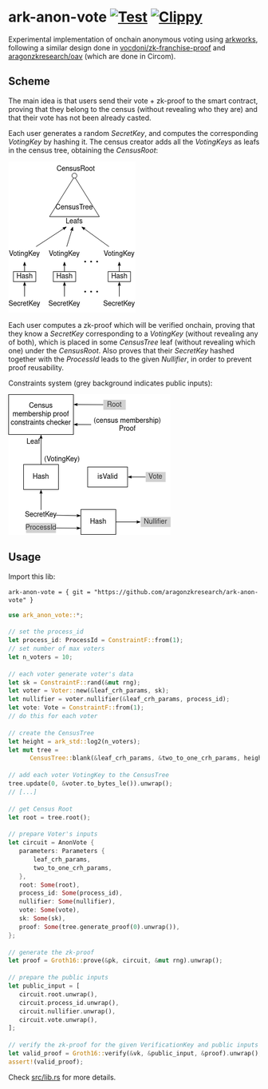 # ark-anon-vote [![Test](https://github.com/aragonzkresearch/ark-anon-vote/workflows/Test/badge.svg)](https://github.com/aragonzkresearch/ark-anon-vote/actions?query=workflow%3ATest) [![Clippy](https://github.com/aragonzkresearch/ark-anon-vote/workflows/Clippy/badge.svg)](https://github.com/aragonzkresearch/ark-anon-vote/actions?query=workflow%3AClippy)

Experimental implementation of onchain anonymous voting using [arkworks](https://arkworks.rs), following a similar design done in [vocdoni/zk-franchise-proof](https://github.com/vocdoni/zk-franchise-proof-circuit) and [aragonzkresearch/oav](https://github.com/aragonzkresearch/ovote/blob/main/circuits/src/oav.circom) (which are done in Circom).


## Scheme
The main idea is that users send their vote + zk-proof to the smart contract, proving that they belong to the census (without revealing who they are) and that their vote has not been already casted.

Each user generates a random *SecretKey*, and computes the corresponding *VotingKey* by hashing it.
The census creator adds all the *VotingKeys* as leafs in the census tree, obtaining the *CensusRoot*:

![](ark-anon-vote-censustree.png)

Each user computes a zk-proof which will be verified onchain, proving that they know a *SecretKey* corresponding to a *VotingKey* (without revealing any of both), which is placed in some *CensusTree* leaf (without revealing which one) under the *CensusRoot*. Also proves that their *SecretKey* hashed together with the *ProcessId* leads to the given *Nullifier*, in order to prevent proof reusability.

Constraints system (grey background indicates public inputs):

![](ark-anon-vote-constraints.png)

## Usage
Import this lib:
```
ark-anon-vote = { git = "https://github.com/aragonzkresearch/ark-anon-vote" }
```

```rust
use ark_anon_vote::*;

// set the process_id
let process_id: ProcessId = ConstraintF::from(1);
// set number of max voters
let n_voters = 10;

// each voter generate voter's data
let sk = ConstraintF::rand(&mut rng);
let voter = Voter::new(&leaf_crh_params, sk);
let nullifier = voter.nullifier(&leaf_crh_params, process_id);
let vote: Vote = ConstraintF::from(1);
// do this for each voter

// create the CensusTree
let height = ark_std::log2(n_voters);
let mut tree =
      CensusTree::blank(&leaf_crh_params, &two_to_one_crh_params, height as usize).unwrap();

// add each voter VotingKey to the CensusTree
tree.update(0, &voter.to_bytes_le()).unwrap();
// [...]

// get Census Root
let root = tree.root();

// prepare Voter's inputs
let circuit = AnonVote {
   parameters: Parameters {
       leaf_crh_params,
       two_to_one_crh_params,
   },
   root: Some(root),
   process_id: Some(process_id),
   nullifier: Some(nullifier),
   vote: Some(vote),
   sk: Some(sk),
   proof: Some(tree.generate_proof(0).unwrap()),
};

// generate the zk-proof
let proof = Groth16::prove(&pk, circuit, &mut rng).unwrap();

// prepare the public inputs
let public_input = [
   circuit.root.unwrap(),
   circuit.process_id.unwrap(),
   circuit.nullifier.unwrap(),
   circuit.vote.unwrap(),
];

// verify the zk-proof for the given VerificationKey and public inputs
let valid_proof = Groth16::verify(&vk, &public_input, &proof).unwrap();
assert!(valid_proof);
```
Check [src/lib.rs](https://github.com/aragonzkresearch/ark-anon-vote/blob/main/src/lib.rs) for more details.
